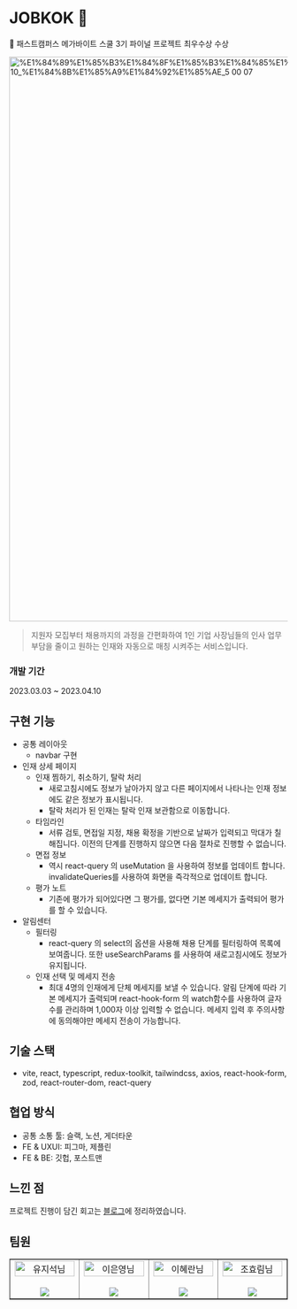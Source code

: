 # JOBKOK 📌
🥇 패스트캠퍼스 메가바이트 스쿨 3기 파이널 프로젝트 최우수상 수상 <br />

<img width="1021" alt="%E1%84%89%E1%85%B3%E1%84%8F%E1%85%B3%E1%84%85%E1%85%B5%E1%86%AB%E1%84%89%E1%85%A3%E1%86%BA_2023-04-10_%E1%84%8B%E1%85%A9%E1%84%92%E1%85%AE_5 00 07" src="https://user-images.githubusercontent.com/83855636/232267130-727049c5-eb9b-4ae0-9f58-faf61f86e3bf.png"><br />

> 지원자 모집부터 채용까지의 과정을 간편화하여 1인 기업 사장님들의 인사 업무 부담을 줄이고 원하는 인재와 자동으로 매칭 시켜주는 서비스입니다.

### 개발 기간
2023.03.03 ~ 2023.04.10

## 구현 기능

- 공통 레이아웃
  - navbar 구현
- 인재 상세 페이지
  - 인재 찜하기, 취소하기, 탈락 처리
    - 새로고침시에도 정보가 날아가지 않고 다른 페이지에서 나타나는 인재 정보에도 같은 정보가 표시됩니다.
    - 탈락 처리가 된 인재는 탈락 인재 보관함으로 이동합니다.
  - 타임라인
    - 서류 검토, 면접일 지정, 채용 확정을 기반으로 날짜가 입력되고 막대가 칠해집니다. 이전의 단계를 진행하지 않으면 다음 절차로 진행할 수 없습니다.
  - 면접 정보
    - 역시 react-query 의 useMutation 을 사용하여 정보를 업데이트 합니다. invalidateQueries를 사용하여 화면을 즉각적으로 업데이트 합니다.
  - 평가 노트
    - 기존에 평가가 되어있다면 그 평가를, 없다면 기본 메세지가 출력되어 평가를 할 수 있습니다.
- 알림센터
  - 필터링
    - react-query 의 select의 옵션을 사용해 채용 단계를 필터링하여 목록에 보여줍니다. 또한 useSearchParams 를 사용하여 새로고침시에도 정보가 유지됩니다.
  - 인재 선택 및 메세지 전송
    - 최대 4명의 인재에게 단체 메세지를 보낼 수 있습니다. 알림 단계에 따라 기본 메세지가 출력되며 react-hook-form 의 watch함수를 사용하여 글자수를 관리하며 1,000자 이상 입력할 수 없습니다. 메세지 입력 후 주의사항에 동의해야만 메세지 전송이 가능합니다.

## 기술 스택

- vite, react, typescript, redux-toolkit, tailwindcss, axios, react-hook-form, zod, react-router-dom, react-query

## 협업 방식

- 공통 소통 툴: 슬랙, 노션, 게더타운
- FE & UXUI: 피그마, 제플린
- FE & BE: 깃헙, 포스트맨


## 느낀 점
프로젝트 진행이 담긴 회고는 [블로그](https://velog.io/@hyorimm/%ED%8C%8C%EC%9D%B4%EB%84%90-%ED%94%84%EB%A1%9C%EC%A0%9D%ED%8A%B8-%EC%9D%B8%EC%82%AC-%EC%B1%84%EC%9A%A9-%EC%84%9C%EB%B9%84%EC%8A%A4-%EB%A7%8C%EB%93%A4%EA%B8%B0-%ED%9A%8C%EA%B3%A0)에 정리하였습니다.

## 팀원

<table border>
  <tbody>
    <tr>
       <td align="center" width="200px">
        <img width="100%" src="https://avatars.githubusercontent.com/u/83855636?v=4"  alt="유지석님"/><br />
        <br/>
        <a href="https://github.com/yujiseok">
          <img src="https://img.shields.io/badge/팀장 : 유지석-000?style=flat-round&logo=GitHub&logoColor=white"/>
        </a>
      </td>
      <td align="center" width="200px">
        <img width="100%" src='https://avatars.githubusercontent.com/u/90189513?v=4'  alt="이은영님"/><br />
        <br/>
        <a href="https://github.com/eun0leee">
          <img src="https://img.shields.io/badge/이은영-000?style=flat-round&logo=GitHub&logoColor=white"/>
        </a>
      </td>
      <td align="center" width="200px">
        <img width="100%" src="https://avatars.githubusercontent.com/u/113823957?v=4"  alt="이혜란님"/><br />
       <br/>
        <a href="https://github.com/hyerani">
          <img src="https://img.shields.io/badge/이혜란-000?style=flat-round&logo=GitHub&logoColor=white"/>
        </a>
      </td>
   <td align="center" width="200px">
        <img width="100%" src="https://avatars.githubusercontent.com/u/103406196?v=4"  alt="조효림님"/><br/>
       <br/>
        <a href="https://github.com/hyorimcho">
          <img src="https://img.shields.io/badge/조효림-000?style=flat-round&logo=GitHub&logoColor=white"/>
        </a>
      </td>
     </tr>
  </tbody>
</table>